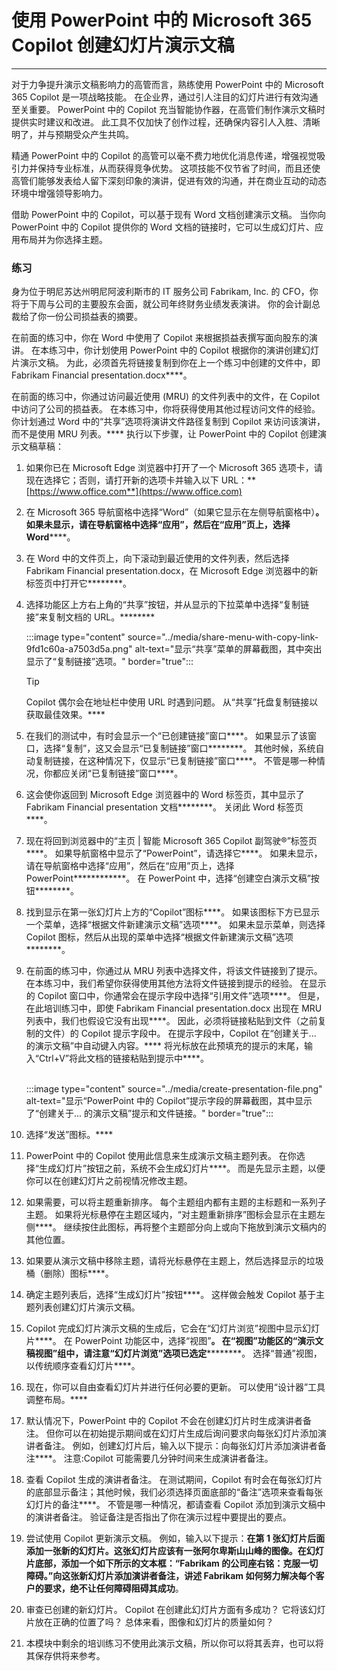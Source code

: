 
# 使用 PowerPoint 中的 Microsoft 365 Copilot 创建幻灯片演示文稿
---
对于力争提升演示文稿影响力的高管而言，熟练使用 PowerPoint 中的 Microsoft 365 Copilot 是一项战略技能。 在企业界，通过引人注目的幻灯片进行有效沟通至关重要。 PowerPoint 中的 Copilot 充当智能协作器，在高管们制作演示文稿时提供实时建议和改进。 此工具不仅加快了创作过程，还确保内容引人入胜、清晰明了，并与预期受众产生共鸣。

精通 PowerPoint 中的 Copilot 的高管可以毫不费力地优化消息传递，增强视觉吸引力并保持专业标准，从而获得竞争优势。 这项技能不仅节省了时间，而且还使高管们能够发表给人留下深刻印象的演讲，促进有效的沟通，并在商业互动的动态环境中增强领导影响力。

借助 PowerPoint 中的 Copilot，可以基于现有 Word 文档创建演示文稿。 当你向 PowerPoint 中的 Copilot 提供你的 Word 文档的链接时，它可以生成幻灯片、应用布局并为你选择主题。

### 练习

身为位于明尼苏达州明尼阿波利斯市的 IT 服务公司 Fabrikam, Inc. 的 CFO，你将于下周与公司的主要股东会面，就公司年终财务业绩发表演讲。 你的会计副总裁给了你一份公司损益表的摘要。

在前面的练习中，你在 Word 中使用了 Copilot 来根据损益表撰写面向股东的演讲。 在本练习中，你计划使用 PowerPoint 中的 Copilot 根据你的演讲创建幻灯片演示文稿。 为此，必须首先将链接复制到你在上一个练习中创建的文件中，即 Fabrikam Financial presentation.docx****。

在前面的练习中，你通过访问最近使用 (MRU) 的文件列表中的文件，在 Copilot 中访问了公司的损益表。 在本练习中，你将获得使用其他过程访问文件的经验。 你计划通过 Word 中的“共享”选项将演讲文件路径复制到 Copilot 来访问该演讲，而不是使用 MRU 列表。**** 执行以下步骤，让 PowerPoint 中的 Copilot 创建演示文稿草稿：

1. 如果你已在 Microsoft Edge 浏览器中打开了一个 Microsoft 365 选项卡，请现在选择它；否则，请打开新的选项卡并输入以下 URL：**[https://www.office.com**](https://www.office.com)
1. 在 Microsoft 365 导航窗格中选择“Word”（如果它显示在左侧导航窗格中）********。 如果未显示，请在导航窗格中选择“应用”，然后在“应用”页上，选择 Word************。
1. 在 Word 中的文件页上，向下滚动到最近使用的文件列表，然后选择 Fabrikam Financial presentation.docx，在 Microsoft Edge 浏览器中的新标签页中打开它********。
1. 选择功能区上方右上角的“共享”按钮，并从显示的下拉菜单中选择“复制链接”来复制文档的 URL。********

    :::image type="content" source="../media/share-menu-with-copy-link-9fd1c60a-a7503d5a.png" alt-text="显示“共享”菜单的屏幕截图，其中突出显示了“复制链接”选项。" border="true":::

    > [!TIP]
    >  Copilot 偶尔会在地址栏中使用 URL 时遇到问题。 从“共享”托盘复制链接以获取最佳效果。****

1. 在我们的测试中，有时会显示一个“已创建链接”窗口****。 如果显示了该窗口，选择“复制”，这又会显示“已复制链接”窗口********。 其他时候，系统自动复制链接，在这种情况下，仅显示“已复制链接”窗口****。 不管是哪一种情况，你都应关闭“已复制链接”窗口****。
1. 这会使你返回到 Microsoft Edge 浏览器中的 Word 标签页，其中显示了 Fabrikam Financial presentation 文档********。 关闭此 Word 标签页****。 
1. 现在将回到浏览器中的“主页 | 智能 Microsoft 365 Copilot 副驾驶®”标签页****。 如果导航窗格中显示了“PowerPoint”，请选择它****。 如果未显示，请在导航窗格中选择“应用”，然后在“应用”页上，选择 PowerPoint************。 在 PowerPoint 中，选择“创建空白演示文稿”按钮********。
1. 找到显示在第一张幻灯片上方的“Copilot”图标****。 如果该图标下方已显示一个菜单，选择“根据文件新建演示文稿”选项****。 如果未显示菜单，则选择 Copilot 图标，然后从出现的菜单中选择“根据文件新建演示文稿”选项********。
1. 在前面的练习中，你通过从 MRU 列表中选择文件，将该文件链接到了提示。 在本练习中，我们希望你获得使用其他方法将文件链接到提示的经验。 在显示的 Copilot 窗口中，你通常会在提示字段中选择“引用文件”选项****。 但是，在此培训练习中，即使 Fabrikam Financial presentation.docx 出现在 MRU 列表中，我们也假设它没有出现****。 因此，必须将链接粘贴到文件（之前复制的文件）的 Copilot 提示字段中。 在提示字段中，Copilot 在“创建关于... 的演示文稿”中自动键入内容。**** 将光标放在此预填充的提示的末尾，输入“Ctrl+V”将此文档的链接粘贴到提示中****。<br><br>

    :::image type="content" source="../media/create-presentation-file.png" alt-text="显示“PowerPoint 中的 Copilot”提示字段的屏幕截图，其中显示了“创建关于... 的演示文稿”提示和文件链接。" border="true":::

1. 选择“发送”图标。****
1. PowerPoint 中的 Copilot 使用此信息来生成演示文稿主题列表。 在你选择“生成幻灯片”按钮之前，系统不会生成幻灯片****。 而是先显示主题，以便你可以在创建幻灯片之前视情况修改主题。  
1. 如果需要，可以将主题重新排序。 每个主题组内都有主题的主标题和一系列子主题。 如果将光标悬停在主题区域内，“对主题重新排序”图标会显示在主题左侧****。 继续按住此图标，再将整个主题部分向上或向下拖放到演示文稿内的其他位置。
1. 如果要从演示文稿中移除主题，请将光标悬停在主题上，然后选择显示的垃圾桶（删除）图标****。 
1. 确定主题列表后，选择“生成幻灯片”按钮****。 这样做会触发 Copilot 基于主题列表创建幻灯片演示文稿。 
1. Copilot 完成幻灯片演示文稿的生成后，它会在“幻灯片浏览”视图中显示幻灯片****。 在 PowerPoint 功能区中，选择“视图”****。 在“视图”功能区的“演示文稿视图”组中，请注意“幻灯片浏览”选项已选定************。 选择“普通”视图，以传统顺序查看幻灯片****。
1. 现在，你可以自由查看幻灯片并进行任何必要的更新。 可以使用“设计器”工具调整布局。****
1. 默认情况下，PowerPoint 中的 Copilot 不会在创建幻灯片时生成演讲者备注。 但你可以在初始提示期间或在幻灯片生成后询问要求向每张幻灯片添加演讲者备注。 例如，创建幻灯片后，输入以下提示：向每张幻灯片添加演讲者备注****。 注意:Copilot 可能需要几分钟时间来生成演讲者备注。 
1. 查看 Copilot 生成的演讲者备注。 在测试期间，Copilot 有时会在每张幻灯片的底部显示备注；其他时候，我们必须选择页面底部的“备注”选项来查看每张幻灯片的备注****。 不管是哪一种情况，都请查看 Copilot 添加到演示文稿中的演讲者备注。 验证备注是否指出了你在演示过程中要提出的要点。
1. 尝试使用 Copilot 更新演示文稿。 例如，输入以下提示：**在第 1 张幻灯片后面添加一张新的幻灯片。这张幻灯片应该有一张阿尔卑斯山山峰的图像。在幻灯片底部，添加一个如下所示的文本框：“Fabrikam 的公司座右铭：克服一切障碍。”向这张新幻灯片添加演讲者备注，讲述 Fabrikam 如何努力解决每个客户的要求，绝不让任何障碍阻碍其成功**。
1. 审查已创建的新幻灯片。 Copilot 在创建此幻灯片方面有多成功？ 它将该幻灯片放在正确的位置了吗？ 总体来看，图像和幻灯片的质量如何？
1. 本模块中剩余的培训练习不使用此演示文稿，所以你可以将其丢弃，也可以将其保存供将来参考。
